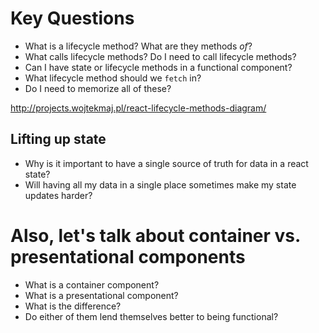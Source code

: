 # Key Questions
* What is a lifecycle method? What are they methods _of_?
* What calls lifecycle methods? Do I need to call lifecycle methods?
* Can I have state or lifecycle methods in a functional component?
* What lifecycle method should we `fetch` in?
* Do I need to memorize all of these?

http://projects.wojtekmaj.pl/react-lifecycle-methods-diagram/

## Lifting up state
* Why is it important to have a single source of truth for data in a react state?
* Will having all my data in a single place sometimes make my state updates harder?

# Also, let's talk about container vs. presentational components
* What is a container component?
* What is a presentational component?
* What is the difference?
* Do either of them lend themselves better to being functional?
